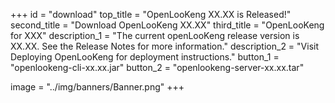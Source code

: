 +++
id = "download"
top_title = "OpenLooKeng XX.XX is Released!"
second_title = "Download OpenLooKeng XX.XX"
third_title = "OpenLooKeng for XXX"
description_1 = "The current openLooKeng release version is XX.XX. See the Release Notes for more information."
description_2 = "Visit Deploying OpenLooKeng for deployment instructions."
button_1 = "openlookeng-cli-xx.xx.jar"
button_2 = "openlookeng-server-xx.xx.tar"

image =  "../img/banners/Banner.png"
+++